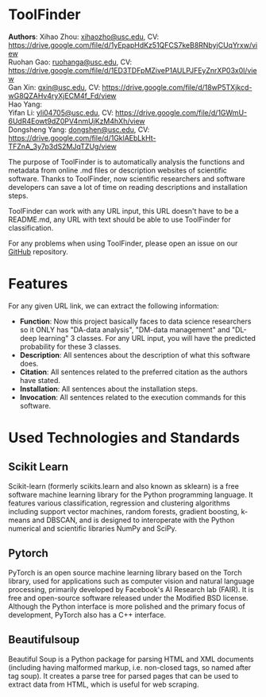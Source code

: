 # ToolFinder

<b>Authors</b>: 
Xihao Zhou: xihaozho@usc.edu, CV: https://drive.google.com/file/d/1yEpapHdKz51QFCS7keB8RNbyjCUqYrxw/view  
Ruohan Gao: ruohanga@usc.edu, CV: https://drive.google.com/file/d/1ED3TDFpMZiveP1AULPJFEyZnrXP03x0l/view  
Gan Xin: gxin@usc.edu, CV: https://drive.google.com/file/d/18wP5TXjkcd-wG8QZAHv4ryXjECM4f_Fd/view  
Hao Yang:   
Yifan Li: yli04705@usc.edu, CV: https://drive.google.com/file/d/1GWmU-6UdR4Eowt9dZ0PV4nmUjKzM4hXh/view  
Dongsheng Yang: dongshen@usc.edu, CV: https://drive.google.com/file/d/1GklAEbLkHt-TFZnA_3y7p3dS2MJqTZUg/view

The purpose of ToolFinder is to automatically analysis the functions and metadata from online .md files or description websites of scientific software. Thanks to ToolFinder, now scientific researchers and software developers can save a lot of time on reading descriptions and installation steps.

ToolFinder can work with any URL input, this URL doesn't have to be a README.md, any URL with text should be able to use ToolFinder for classification.

For any problems when using ToolFinder, please open an issue on our [GitHub](https://github.com/alvinzhou66/ToolFinder/issues) repository.
# Features

For any given URL link, we can extract the following information:
- <b>Function</b>: Now this project basically faces to data science researchers so it ONLY has "DA-data analysis", "DM-data management" and "DL-deep learning" 3 classes. For any URL input, you will have the predicted probability for these 3 classes.
- <b>Description</b>: All sentences about the description of what this software does.
- <b>Citation</b>: All sentences related to the preferred citation as the authors have stated.
- <b>Installation</b>: All sentences about the installation steps.
- <b>Invocation</b>: All sentences related to the execution commands for this software.

# Used Technologies and Standards
## Scikit Learn
Scikit-learn (formerly scikits.learn and also known as sklearn) is a free software machine learning library for the Python programming language. It features various classification, regression and clustering algorithms including support vector machines, random forests, gradient boosting, k-means and DBSCAN, and is designed to interoperate with the Python numerical and scientific libraries NumPy and SciPy.
## Pytorch
PyTorch is an open source machine learning library based on the Torch library, used for applications such as computer vision and natural language processing, primarily developed by Facebook's AI Research lab (FAIR). It is free and open-source software released under the Modified BSD license. Although the Python interface is more polished and the primary focus of development, PyTorch also has a C++ interface.
## Beautifulsoup
Beautiful Soup is a Python package for parsing HTML and XML documents (including having malformed markup, i.e. non-closed tags, so named after tag soup). It creates a parse tree for parsed pages that can be used to extract data from HTML, which is useful for web scraping.
